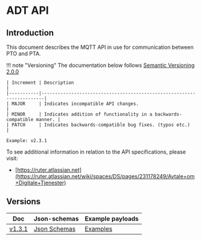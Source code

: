 # ADT API

## Introduction

This document describes the MQTT API in use for communication between PTO and PTA. 

!!! note "Versioning"
    The documentation below follows [Semantic Versioning 2.0.0](https://semver.org/spec/v2.0.0.html)
    
    | Increment | Description                                                           |
    |-----------|-----------------------------------------------------------------------|
    | MAJOR     | Indicates incompatible API changes.                                   |
    | MINOR     | Indicates addition of functionality in a backwards-compatible manner. |
    | PATCH     | Indicates backwards-compatible bug fixes. (typos etc.)                |
    
    Example: v2.3.1


To see additional information in relation to the API specifications, please visit:

- [https://ruter.atlassian.net](https://ruter.atlassian.net/wiki/spaces/DS/pages/231178249/Avtale+om+Digitale+Tjenester)

## Versions

| Doc                         | Json-schemas                                                                            | Example payloads                                                                |
|-----------------------------|-----------------------------------------------------------------------------------------|---------------------------------------------------------------------------------|
| [v1.3.1](v1.3.1/index.html) | [Json Schemas](https://github.com/RuterNo/adt-doc/tree/master/docs/v1.3.1/json-schemas) | [Examples](https://github.com/RuterNo/adt-doc/tree/master/docs/v1.3.1/examples) |
